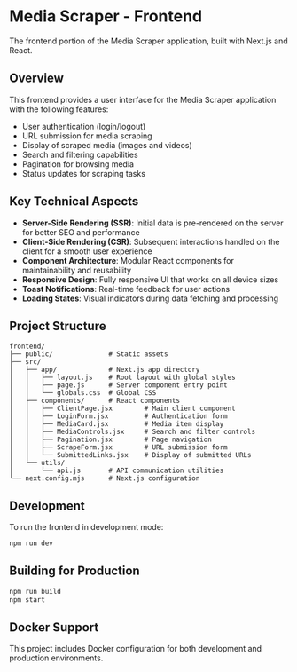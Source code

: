 # Media Scraper - Frontend

The frontend portion of the Media Scraper application, built with Next.js and React.

## Overview

This frontend provides a user interface for the Media Scraper application with the following features:

- User authentication (login/logout)
- URL submission for media scraping
- Display of scraped media (images and videos)
- Search and filtering capabilities
- Pagination for browsing media
- Status updates for scraping tasks

## Key Technical Aspects

- **Server-Side Rendering (SSR)**: Initial data is pre-rendered on the server for better SEO and performance
- **Client-Side Rendering (CSR)**: Subsequent interactions handled on the client for a smooth user experience
- **Component Architecture**: Modular React components for maintainability and reusability
- **Responsive Design**: Fully responsive UI that works on all device sizes
- **Toast Notifications**: Real-time feedback for user actions
- **Loading States**: Visual indicators during data fetching and processing

## Project Structure

```
frontend/
├── public/              # Static assets
├── src/
│   ├── app/             # Next.js app directory
│   │   ├── layout.js    # Root layout with global styles
│   │   ├── page.js      # Server component entry point
│   │   └── globals.css  # Global CSS
│   ├── components/      # React components
│   │   ├── ClientPage.jsx        # Main client component
│   │   ├── LoginForm.jsx         # Authentication form
│   │   ├── MediaCard.jsx         # Media item display
│   │   ├── MediaControls.jsx     # Search and filter controls
│   │   ├── Pagination.jsx        # Page navigation
│   │   ├── ScrapeForm.jsx        # URL submission form
│   │   └── SubmittedLinks.jsx    # Display of submitted URLs
│   └── utils/
│       └── api.js       # API communication utilities
└── next.config.mjs      # Next.js configuration
```

## Development

To run the frontend in development mode:

```bash
npm run dev
```

## Building for Production

```bash
npm run build
npm start
```

## Docker Support

This project includes Docker configuration for both development and production environments.
